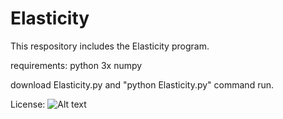 # Elasticity
This respository includes the Elasticity program.

requirements:
python 3x
numpy

download  Elasticity.py and "python Elasticity.py" command run.



License:
![Alt text](/img/CC-BY_icon.svg "Title")
